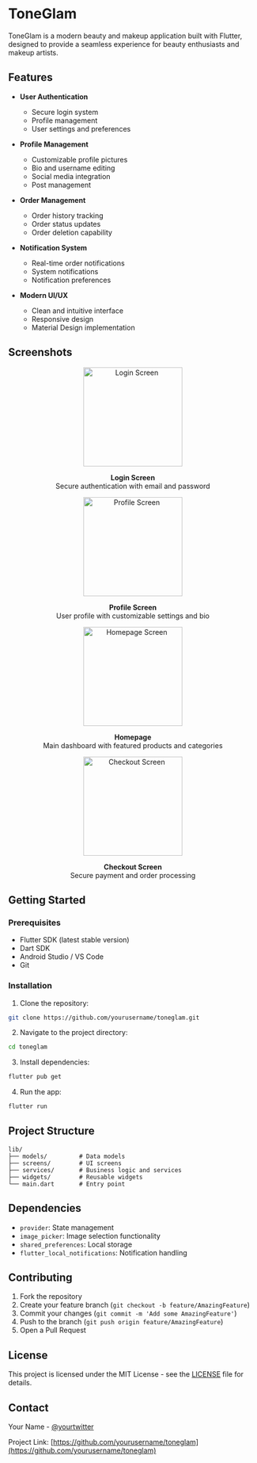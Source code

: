 # ToneGlam

ToneGlam is a modern beauty and makeup application built with Flutter, designed to provide a seamless experience for beauty enthusiasts and makeup artists.

## Features

- **User Authentication**
  - Secure login system
  - Profile management
  - User settings and preferences

- **Profile Management**
  - Customizable profile pictures
  - Bio and username editing
  - Social media integration
  - Post management

- **Order Management**
  - Order history tracking
  - Order status updates
  - Order deletion capability

- **Notification System**
  - Real-time order notifications
  - System notifications
  - Notification preferences

- **Modern UI/UX**
  - Clean and intuitive interface
  - Responsive design
  - Material Design implementation

## Screenshots

<div align="center">
  <div>
    <img src="screenshots/login.jpg" alt="Login Screen" width="200"/>
    <p><b>Login Screen</b><br>Secure authentication with email and password</p>
  </div>
  <div>
    <img src="screenshots/profile.jpg" alt="Profile Screen" width="200"/>
    <p><b>Profile Screen</b><br>User profile with customizable settings and bio</p>
  </div>
  <div>
    <img src="screenshots/homepage.jpg" alt="Homepage Screen" width="200"/>
    <p><b>Homepage</b><br>Main dashboard with featured products and categories</p>
  </div>
  <div>
    <img src="screenshots/checkout.jpg" alt="Checkout Screen" width="200"/>
    <p><b>Checkout Screen</b><br>Secure payment and order processing</p>
  </div>
</div>

## Getting Started

### Prerequisites

- Flutter SDK (latest stable version)
- Dart SDK
- Android Studio / VS Code
- Git

### Installation

1. Clone the repository:
```bash
git clone https://github.com/yourusername/toneglam.git
```

2. Navigate to the project directory:
```bash
cd toneglam
```

3. Install dependencies:
```bash
flutter pub get
```

4. Run the app:
```bash
flutter run
```

## Project Structure

```
lib/
├── models/         # Data models
├── screens/        # UI screens
├── services/       # Business logic and services
├── widgets/        # Reusable widgets
└── main.dart       # Entry point
```

## Dependencies

- `provider`: State management
- `image_picker`: Image selection functionality
- `shared_preferences`: Local storage
- `flutter_local_notifications`: Notification handling

## Contributing

1. Fork the repository
2. Create your feature branch (`git checkout -b feature/AmazingFeature`)
3. Commit your changes (`git commit -m 'Add some AmazingFeature'`)
4. Push to the branch (`git push origin feature/AmazingFeature`)
5. Open a Pull Request

## License

This project is licensed under the MIT License - see the [LICENSE](LICENSE) file for details.

## Contact

Your Name - [@yourtwitter](https://twitter.com/yourtwitter)

Project Link: [https://github.com/yourusername/toneglam](https://github.com/yourusername/toneglam)
